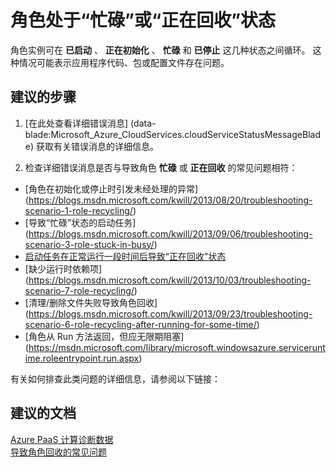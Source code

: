 <properties
    pageTitle="My Role is Busy or Recycling"
    description="角色处于“忙碌”或“正在回收”状态"
    service="microsoft.classiccompute"
    resource="domainnames"
    authors="jluk"
    displayOrder="1"
    selfHelpType="resource"
    supportTopicIds=""
    resourceTags=""
    productPesIds=""
    cloudEnvironments="public"
/>


# <a name="my-role-is-busy-or-recycling"></a>角色处于“忙碌”或“正在回收”状态
角色实例可在 **已启动** 、 **正在初始化** 、 **忙碌** 和 **已停止** 这几种状态之间循环。 这种情况可能表示应用程序代码、包或配置文件存在问题。 <br>

## <a name="recommended-steps"></a>**建议的步骤**
1. [在此处查看详细错误消息] (data-blade:Microsoft_Azure_CloudServices.cloudServiceStatusMessageBlade) 获取有关错误消息的详细信息。 <br>

2. 检查详细错误消息是否与导致角色 **忙碌** 或 **正在回收** 的常见问题相符： <br>
  * [角色在初始化或停止时引发未经处理的异常] (https://blogs.msdn.microsoft.com/kwill/2013/08/20/troubleshooting-scenario-1-role-recycling/) <br>
  * [导致“忙碌”状态的启动任务] (https://blogs.msdn.microsoft.com/kwill/2013/09/06/troubleshooting-scenario-3-role-stuck-in-busy/) <br>
  * [启动任务在正常运行一段时间后导致“正在回收”状态](https://blogs.msdn.microsoft.com/kwill/2013/08/26/troubleshooting-scenario-2-role-recycling-after-running-fine-for-2-weeks/) <br>
  * [缺少运行时依赖项] (https://blogs.msdn.microsoft.com/kwill/2013/10/03/troubleshooting-scenario-7-role-recycling/) <br>
  * [清理/删除文件失败导致角色回收] (https://blogs.msdn.microsoft.com/kwill/2013/09/23/troubleshooting-scenario-6-role-recycling-after-running-for-some-time/) <br>
  * [角色从 Run 方法返回，但应无限期阻塞] (https://msdn.microsoft.com/library/microsoft.windowsazure.serviceruntime.roleentrypoint.run.aspx) <br>

有关如何排查此类问题的详细信息，请参阅以下链接：<br>

## <a name="recommended-documents"></a>**建议的文档**
[Azure PaaS 计算诊断数据](http://blogs.msdn.com/b/kwill/archive/2013/08/09/windows-azure-paas-compute-diagnostics-data.aspx) <br>
[导致角色回收的常见问题](https://docs.azure.cn/zh-cn/cloud-services/cloud-services-troubleshoot-common-issues-which-cause-roles-recycle/) <br>

